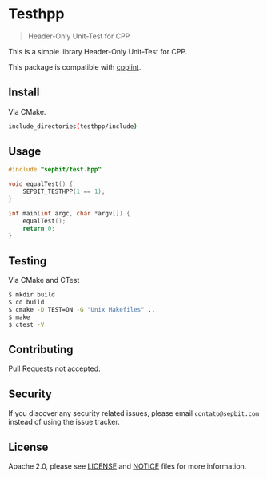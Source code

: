 # Testhpp

> Header-Only Unit-Test for CPP

This is a simple library Header-Only Unit-Test for CPP.

This package is compatible with [cpplint](https://github.com/cpplint/cpplint).

## Install

Via CMake.

``` bash
include_directories(testhpp/include)
```

## Usage

``` c++
#include "sepbit/test.hpp"

void equalTest() {
    SEPBIT_TESTHPP(1 == 1);
}

int main(int argc, char *argv[]) {
    equalTest();
    return 0;
}
```

## Testing

Via CMake and CTest

``` bash
$ mkdir build
$ cd build
$ cmake -D TEST=ON -G "Unix Makefiles" ..
$ make
$ ctest -V
```

## Contributing

Pull Requests not accepted.

## Security

If you discover any security related issues, please email `contato@sepbit.com` instead of using the issue tracker.

## License

Apache 2.0, please see [LICENSE](LICENSE) and [NOTICE](NOTICE) files for more information.
